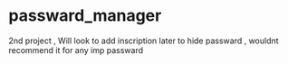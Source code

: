 # passward_manager
2nd project ,
Will look to add inscription later to hide passward ,
wouldnt recommend it for any imp passward
